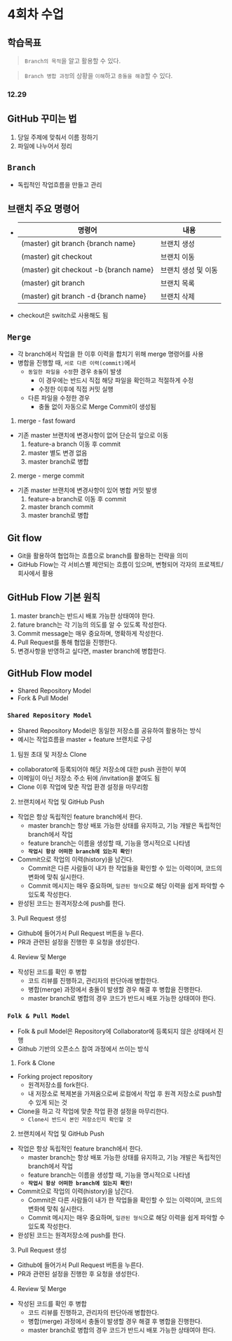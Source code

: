 # 4회차 수업

## 학습목표
> `Branch의 목적`을 알고 활용할 수 있다.

> `Branch 병합 과정`의 상황을 `이해`하고 `충돌을 해결`할 수 있다.

### 12.29

## GitHub 꾸미는 법
1. 당일 주제에 맞춰서 이름 정하기
2. 파일에 나누어서 정리

## **`Branch`**
- 독립적인 작업흐름을 만들고 관리

## 브랜치 주요 명령어
- |명령어      |내용          |
  |-----------|---------------|
  |(master) git branch {branch name}|브랜치 생성     |
  |(master) git checkout|브랜치 이동|
  |(master) git checkout -b {branch name}| 브랜치 생성 및 이동|
  |(master) git branch |브랜치 목록|
  |(master) git branch -d {branch name}| 브랜치 삭제|
- checkout은 switch로 사용해도 됨

## **`Merge`**

- 각 branch에서 작업을 한 이후 이력을 합치기 위해 merge 명령어를 사용
- 병합을 진행할 때, `서로 다른 이력(commit)`에서 
  - `동일한 파일을 수정`한 경우 `충돌`이 발생
    - 이 경우에는 반드시 직접 해당 파일을 확인하고 적절하게 수정
    - 수정한 이후에 직접 커밋 실행
  - 다른 파일을 수정한 경우
    - 충돌 없이 자동으로 Merge Commit이 생성됨

1. merge - fast foward
- 기존 master 브랜치에 변경사항이 없어 단순히 앞으로 이동
  1. feature-a branch 이동 후 commit
  2. master 별도 변경 없음
  3. master branch로 병합
2. merge - merge commit
- 기존 master 브랜치에 변경사항이 있어 병합 커밋 발생
  1. feature-a branch로 이동 후 commit
  2. master branch commit
  3. master branch로 병합


## Git flow
- Git을 활용하여 협업하는 흐름으로 branch를 활용하는 전략을 의미
- GitHub Flow는 각 서비스별 제안되는 흐름이 있으며, 변형되어 각자의 프로젝트/회사에서 활용

## GitHub Flow 기본 원칙

1. master branch는 반드시 배포 가능한 상태여야 한다.
2. fature branch는 각 기능의 의도를 알 수 있도록 작성한다.
3. Commit message는 매우 중요하며, 명확하게 작성한다.
4. Pull Request를 통해 협업을 진행한다.
5. 변경사항을 반영하고 싶다면, master branch에 병합한다.

## GitHub Flow model
- Shared Repository Model
- Fork & Pull Model

### **`Shared Repository Model`**
- Shared Repository Model은 동일한 저장소를 공유하여 활용하는 방식
- 예시는 작업흐름을 master + feature 브랜치로 구성

1. 팀원 초대 및 저장소 Clone
  - collaborator에 등록되어야 해당 저장소에 대한 push 권한이 부여
  - 이메일이 아닌 저장소 주소 뒤에 /invitation을 붙여도 됨
  - Clone 이후 작업에 맞춘 작업 환경 설정을 마무리함

2. 브랜치에서 작업 및 GitHub Push
  - 작업은 항상 독립적인 feature branch에서 한다.
    - master branch는 항상 배포 가능한 상태를 유지하고, 기능 개발은 독립적인 branch에서 작업
    - feature branch는 이름을 생성할 때, 기능을 명시적으로 나타냄
    - **`작업시 항상 어떠한 branch에 있는지 확인!`**
  - Commit으로 작업의 이력(history)을 남긴다.
    - Commit은 다른 사람들이 내가 한 작업들을 확인할 수 있는 이력이며, 코드의 변화에 맞춰 실시한다.
    - Commit 메시지는 매우 중요하며, `일관된 형식`으로 해당 이력을 쉽게 파악할 수 있도록 작성한다.
  - 완성된 코드는 원격저장소에 push를 한다.
3. Pull Request 생성
  - Github에 들어가서 Pull Request 버튼을 누른다.
  - PR과 관련된 설정을 진행한 후 요청을 생성한다.
4. Review 및 Merge
  - 작성된 코드를 확인 후 병합
    - 코드 리뷰를 진행하고, 관리자의 판단아래 병합한다.
    - 병합(merge) 과정에서 충돌이 발생할 경우 해결 후 병합을 진행한다.
    - master branch로 병합의 경우 코드가 반드시 배포 가능한 상태여야 한다.

### **`Folk & Pull Model`**
- Folk & pull Model은 Repository에 Collaborator에 등록되지 않은 상태에서 진행
- Github 기반의 오픈소스 참여 과정에서 쓰이는 방식

1. Fork & Clone
  - Forking project repository
    - 원격저장소를 fork한다.
    - 내 저장소로 복제본을 가져옴으로써 로컬에서 작업 후 원격 저장소로 push할 수 있게 되는 것
  - Clone을 하고 각 작업에 맞춘 작업 환경 설정을 마무리한다.
    - `Clone시 반드시 본인 저장소인지 확인할 것`
  2. 브랜치에서 작업 및 GitHub Push
  - 작업은 항상 독립적인 feature branch에서 한다.
    - master branch는 항상 배포 가능한 상태를 유지하고, 기능 개발은 독립적인 branch에서 작업
    - feature branch는 이름을 생성할 때, 기능을 명시적으로 나타냄
    - **`작업시 항상 어떠한 branch에 있는지 확인!`**
  - Commit으로 작업의 이력(history)을 남긴다.
    - Commit은 다른 사람들이 내가 한 작업들을 확인할 수 있는 이력이며, 코드의 변화에 맞춰 실시한다.
    - Commit 메시지는 매우 중요하며, `일관된 형식`으로 해당 이력을 쉽게 파악할 수 있도록 작성한다.
  - 완성된 코드는 원격저장소에 push를 한다.
3. Pull Request 생성
  - Github에 들어가서 Pull Request 버튼을 누른다.
  - PR과 관련된 설정을 진행한 후 요청을 생성한다.
4. Review 및 Merge
  - 작성된 코드를 확인 후 병합
    - 코드 리뷰를 진행하고, 관리자의 판단아래 병합한다.
    - 병합(merge) 과정에서 충돌이 발생할 경우 해결 후 병합을 진행한다.
    - master branch로 병합의 경우 코드가 반드시 배포 가능한 상태여야 한다.